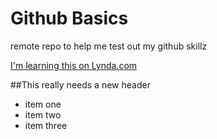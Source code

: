 # Github Basics
remote repo to help me test out my github skillz

[I'm learning this on Lynda.com](http://www.lynda.com)

##This really needs a new header

* item one
* item two
* item three

